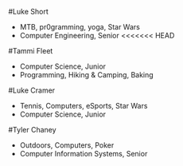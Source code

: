 #Luke Short
* MTB, pr0gramming, yoga, Star Wars
* Computer Engineering, Senior
<<<<<<< HEAD

#Tammi Fleet
* Computer Science, Junior
* Programming, Hiking & Camping, Baking

#Luke Cramer
* Tennis, Computers, eSports, Star Wars
* Computer Science, Junior

#Tyler Chaney
* Outdoors, Computers, Poker
* Computer Information Systems, Senior
